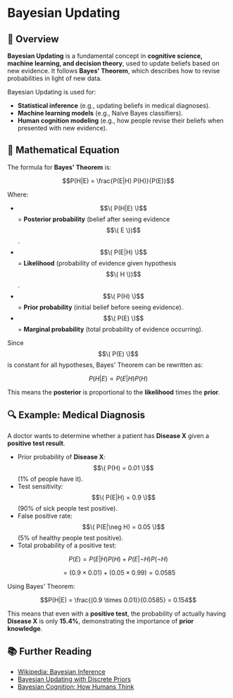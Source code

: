# Bayesian Updating

## 📌 Overview
**Bayesian Updating** is a fundamental concept in **cognitive science, machine learning, and decision theory**, used to update beliefs based on new evidence. It follows **Bayes' Theorem**, which describes how to revise probabilities in light of new data.

Bayesian Updating is used for:
- **Statistical inference** (e.g., updating beliefs in medical diagnoses).
- **Machine learning models** (e.g., Naïve Bayes classifiers).
- **Human cognition modeling** (e.g., how people revise their beliefs when presented with new evidence).

## 📖 Mathematical Equation
The formula for **Bayes' Theorem** is:

$$P(H|E) = \frac{P(E|H) P(H)}{P(E)}$$

Where:
- $$\( P(H|E) \)$$ = **Posterior probability** (belief after seeing evidence $$\( E \))$$.
- $$\( P(E|H) \)$$ = **Likelihood** (probability of evidence given hypothesis $$\( H \))$$.
- $$\( P(H) \)$$ = **Prior probability** (initial belief before seeing evidence).
- $$\( P(E) \)$$ = **Marginal probability** (total probability of evidence occurring).

Since $$\( P(E) \)$$ is constant for all hypotheses, Bayes' Theorem can be rewritten as:

$$P(H|E) \propto P(E|H) P(H)$$

This means the **posterior** is proportional to the **likelihood** times the **prior**.

## 🔍 Example: Medical Diagnosis
A doctor wants to determine whether a patient has **Disease X** given a **positive test result**.

- Prior probability of **Disease X**: $$\( P(H) = 0.01 \)$$ (1% of people have it).
- Test sensitivity: $$\( P(E|H) = 0.9 \)$$ (90% of sick people test positive).
- False positive rate: $$\( P(E|\neg H) = 0.05 \)$$ (5% of healthy people test positive).
- Total probability of a positive test:

$$P(E) = P(E|H)P(H) + P(E|\neg H)P(\neg H)$$

$$= (0.9 \times 0.01) + (0.05 \times 0.99) = 0.0585$$

Using Bayes' Theorem:

$$P(H|E) = \frac{(0.9 \times 0.01)}{0.0585} = 0.154$$

This means that even with a **positive test**, the probability of actually having **Disease X** is only **15.4%**, demonstrating the importance of **prior knowledge**.

## 📚 Further Reading
- [Wikipedia: Bayesian Inference](https://en.wikipedia.org/wiki/Bayesian_inference)
- [Bayesian Updating with Discrete Priors](https://ocw.mit.edu/courses/18-05-introduction-to-probability-and-statistics-spring-2022/mit18_05_s22_class11-prep.pdf)
- [Bayesian Cognition: How Humans Think](https://www.cambridge.org/core/journals/behavioral-and-brain-sciences/article/abs/bayesian-modeling-in-cognitive-science/94B399F6B9C2F0FEFC3777B2F7AB4B0E)
